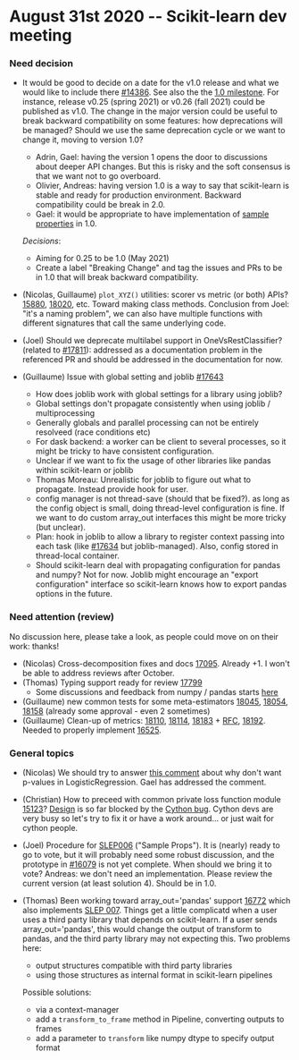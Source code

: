 # August 31st 2020 -- Scikit-learn dev meeting

### Need decision

- It would be good to decide on a date for the v1.0 release and what we would like to include there
[#14386](https://github.com/scikit-learn/scikit-learn/issues/14386#issuecomment-678121291).
See also the the [1.0 milestone](https://github.com/scikit-learn/scikit-learn/milestone/9).
For instance, release v0.25 (spring 2021) or v0.26 (fall 2021) could be published as v1.0.
The change in the major version could be useful to break backward compatibility on some features: how deprecations will be managed?
Should we use the same deprecation cycle or we want to change it, moving to version 1.0?
  - Adrin, Gael: having the version 1 opens the door to discussions about deeper API changes.
  But this is risky and the soft consensus is that we want not to go overboard.
  - Olivier, Andreas: having version 1.0 is a way to say that scikit-learn is stable and ready for
  production environment. Backward compatibility could be break in 2.0. 
  - Gael: it would be appropriate to have implementation of [sample properties](https://github.com/scikit-learn/enhancement_proposals/pull/16) in 1.0.

  *Decisions*:
    - Aiming for 0.25 to be 1.0 (May 2021)
    - Create a label "Breaking Change" and tag the issues and PRs to be in 1.0 that will break backward compatibility. 

- (Nicolas, Guillaume) `plot_XYZ()` utilities: scorer vs metric (or both) APIs?
[15880](https://github.com/scikit-learn/scikit-learn/issues/15880),
[18020](https://github.com/scikit-learn/scikit-learn/pull/18020), etc.
Toward making class methods.
Conclusion from Joel: "it's a naming problem", we can also have multiple functions with different signatures that call the same underlying code.

- (Joel) Should we deprecate multilabel support in OneVsRestClassifier? (related to [#17811](https://github.com/scikit-learn/scikit-learn/pull/17811)):
addressed as a documentation problem in the referenced PR and should be addressed in the documentation for now.

- (Guillaume) Issue with global setting and joblib [#17643](https://github.com/scikit-learn/scikit-learn/pull/17634)
    - How does joblib work with global settings for a library using joblib?
    - Global settings don't propagate consistently when using joblib / multiprocessing
    - Generally globals and parallel processing can not be entirely resolveed (race conditions etc)
    - For dask backend: a worker can be client to several processes, so it might be tricky to have consistent configuration.
    - Unclear if we want to fix the usage of other libraries like pandas within scikit-learn or joblib
    - Thomas Moreau: Unrealistic for joblib to figure out what to propagate. Instead provide hook for user.
    - config manager is not thread-save (should that be fixed?). as long as the config object is small, doing thread-level configuration is fine. If we want to do custom array_out interfaces this might be more tricky (but unclear).
    - Plan: hook in joblib to allow a library to register context passing into each task (like [#17634](https://github.com/scikit-learn/scikit-learn/pull/17634) but joblib-managed). Also, config stored in thread-local container.
    - Should scikit-learn deal with propagating configuration for pandas and numpy? Not for now. Joblib might encourage an "export configuration" interface so scikit-learn knows how to export pandas options in the future.

### Need attention (review)
No discussion here, please take a look, as people could move on on their work: thanks!

- (Nicolas) Cross-decomposition fixes and docs [17095](https://github.com/scikit-learn/scikit-learn/pull/17095). Already +1.
I won't be able to address reviews after October.
- (Thomas) Typing support ready for review [17799](https://github.com/scikit-learn/scikit-learn/pull/17799)
    - Some discussions and feedback from numpy / pandas starts [here](https://github.com/scikit-learn/scikit-learn/issues/16705#issuecomment-683477933)
- (Guillaume) new common tests for some meta-estimators [18045](https://github.com/scikit-learn/scikit-learn/pull/18045),
[18054](https://github.com/scikit-learn/scikit-learn/pull/18054), [18158](https://github.com/scikit-learn/scikit-learn/pull/18158)
(already some approval - even 2 sometimes)
- (Guillaume) Clean-up of metrics: [18110](https://github.com/scikit-learn/scikit-learn/pull/18110),
[18114](https://github.com/scikit-learn/scikit-learn/pull/18114),
[18183](https://github.com/scikit-learn/scikit-learn/pull/18183) + [RFC](https://github.com/scikit-learn/scikit-learn/issues/18307),
[18192](https://github.com/scikit-learn/scikit-learn/pull/18192).
Needed to properly implement [16525](https://github.com/scikit-learn/scikit-learn/pull/16525).

### General topics

- (Nicolas) We should try to answer [this comment](https://github.com/scikit-learn/scikit-learn/issues/16802#issuecomment-619472878)
about why don't want p-values in LogisticRegression. Gael has addressed the comment.

- (Christian) How to preceed with common private loss function module [15123](https://github.com/scikit-learn/scikit-learn/issues/15123)?
[Design](https://github.com/scikit-learn/scikit-learn/issues/15123#issuecomment-635232901) is so far blocked by the
[Cython bug](https://github.com/cython/cython/issues/3607).
Cython devs are very busy so let's try to fix it or have a work around... or just wait for cython people.

- (Joel) Procedure for [SLEP006](https://scikit-learn-enhancement-proposals.readthedocs.io/en/latest/slep006/proposal.html) ("Sample Props").
It is (nearly) ready to go to vote, but it will probably need some robust discussion, and the prototype in
[#16079](https://github.com/scikit-learn/scikit-learn/pull/16079) is not yet complete. When should we bring it to vote?
Andreas: we don't need an implementation.
Please review the current version (at least solution 4). Should be in 1.0.

- (Thomas) Been working toward array_out='pandas' support [16772](https://github.com/scikit-learn/scikit-learn/pull/16772)
which also implements [SLEP 007](https://scikit-learn-enhancement-proposals.readthedocs.io/en/latest/slep007/proposal.html).
Things get a little complicatd when a user uses a third party library that depends on scikit-learn.
If a user sends array_out='pandas', this would change the output of transform to pandas, and the third party library may not expecting this.
Two problems here:
  - output structures compatible with third party libraries
  - using those structures as internal format in scikit-learn pipelines

  Possible solutions:
  - via a context-manager
  - add a `transform_to_frame` method in Pipeline, converting outputs to frames
  - add a parameter to `transform` like numpy dtype to specify output format
